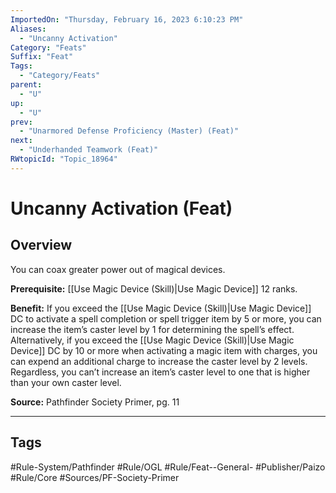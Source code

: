 ```yaml
---
ImportedOn: "Thursday, February 16, 2023 6:10:23 PM"
Aliases:
  - "Uncanny Activation"
Category: "Feats"
Suffix: "Feat"
Tags:
  - "Category/Feats"
parent:
  - "U"
up:
  - "U"
prev:
  - "Unarmored Defense Proficiency (Master) (Feat)"
next:
  - "Underhanded Teamwork (Feat)"
RWtopicId: "Topic_18964"
---
```

# Uncanny Activation (Feat)
## Overview
You can coax greater power out of magical devices.

**Prerequisite:** [[Use Magic Device (Skill)|Use Magic Device]] 12 ranks.

**Benefit:** If you exceed the [[Use Magic Device (Skill)|Use Magic Device]] DC to activate a spell completion or spell trigger item by 5 or more, you can increase the item’s caster level by 1 for determining the spell’s effect. Alternatively, if you exceed the [[Use Magic Device (Skill)|Use Magic Device]] DC by 10 or more when activating a magic item with charges, you can expend an additional charge to increase the caster level by 2 levels. Regardless, you can’t increase an item’s caster level to one that is higher than your own caster level.

**Source:** Pathfinder Society Primer, pg. 11


---
## Tags
#Rule-System/Pathfinder #Rule/OGL #Rule/Feat--General- #Publisher/Paizo #Rule/Core #Sources/PF-Society-Primer

